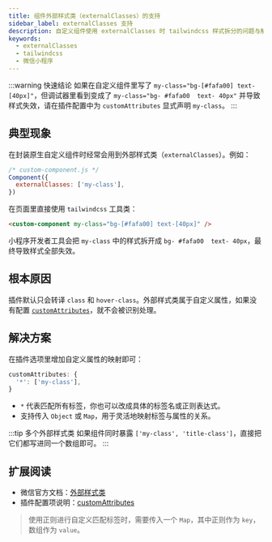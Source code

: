 ```yaml
---
title: 组件外部样式类（externalClasses）的支持
sidebar_label: externalClasses 支持
description: 自定义组件使用 externalClasses 时 tailwindcss 样式拆分的问题与解决方案。
keywords:
  - externalClasses
  - tailwindcss
  - 微信小程序
---
```


:::warning 快速结论
如果在自定义组件里写了 `my-class="bg-[#fafa00] text-[40px]"`，但调试器里看到变成了 `my-class="bg- #fafa00  text- 40px"` 并导致样式失效，请在插件配置中为 `customAttributes` 显式声明 `my-class`。
:::

## 典型现象

在封装原生自定义组件时经常会用到外部样式类（`externalClasses`）。例如：

```js
/* custom-component.js */
Component({
  externalClasses: ['my-class'],
})
```

在页面里直接使用 `tailwindcss` 工具类：

```html
<custom-component my-class="bg-[#fafa00] text-[40px]" />
```

小程序开发者工具会把 `my-class` 中的样式拆开成 `bg- #fafa00  text- 40px`，最终导致样式全部失效。

## 根本原因

插件默认只会转译 `class` 和 `hover-class`。外部样式类属于自定义属性，如果没有配置 [`customAttributes`](/docs/api/interfaces/UserDefinedOptions#customattributes)，就不会被识别处理。

## 解决方案

在插件选项里增加自定义属性的映射即可：

```js
customAttributes: {
  '*': ['my-class'],
}
```

- `*` 代表匹配所有标签，你也可以改成具体的标签名或正则表达式。
- 支持传入 `Object` 或 `Map`，用于灵活地映射标签与属性的关系。

:::tip 多个外部样式类
如果组件同时暴露 `['my-class', 'title-class']`，直接把它们都写进同一个数组即可。
:::

## 扩展阅读

- 微信官方文档：[外部样式类](https://developers.weixin.qq.com/miniprogram/dev/framework/custom-component/wxml-wxss.html#外部样式类)
- 插件配置项说明：[customAttributes](/docs/api/interfaces/UserDefinedOptions#customattributes)

> 使用正则进行自定义匹配标签时，需要传入一个 `Map`，其中正则作为 `key`，数组作为 `value`。

